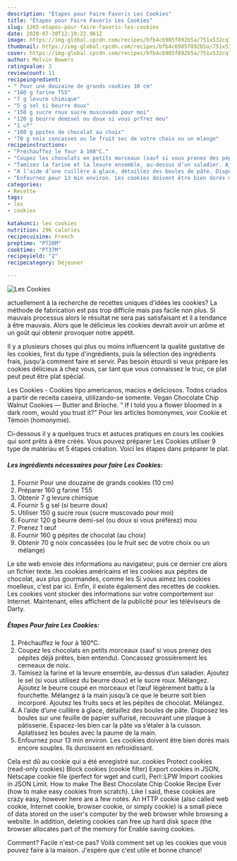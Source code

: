 ```yaml
---
description: "Étapes pour Faire Favoris Les Cookies"
title: "Étapes pour Faire Favoris Les Cookies"
slug: 1265-etapes-pour-faire-favoris-les-cookies
date: 2020-07-30T12:19:22.961Z
image: https://img-global.cpcdn.com/recipes/bfb4c6985f892b5a/751x532cq70/les-cookies-photo-principale-de-la-recette.jpg
thumbnail: https://img-global.cpcdn.com/recipes/bfb4c6985f892b5a/751x532cq70/les-cookies-photo-principale-de-la-recette.jpg
cover: https://img-global.cpcdn.com/recipes/bfb4c6985f892b5a/751x532cq70/les-cookies-photo-principale-de-la-recette.jpg
author: Melvin Bowers
ratingvalue: 3
reviewcount: 11
recipeingredient:
- " Pour une douzaine de grands cookies 10 cm"
- "160 g farine T55"
- "7 g levure chimique"
- "5 g sel si beurre doux"
- "150 g sucre roux sucre muscovado pour moi"
- "120 g beurre demisel ou doux si vous prfrez mou"
- "1 uf"
- "160 g ppites de chocolat au choix"
- "70 g noix concasses ou le fruit sec de votre choix ou un mlange"
recipeinstructions:
- "Préchauffez le four à 160°C."
- "Coupez les chocolats en petits morceaux (sauf si vous prenez des pépites déjà prêtes, bien entendu). Concassez grossièrement les cerneaux de noix."
- "Tamisez la farine et la levure ensemble, au-dessus d’un saladier. Ajoutez le sel (si vous utilisez du beurre doux) et le sucre roux. Mélangez. Ajoutez le beurre coupé en morceaux et l’œuf légèrement battu à la fourchette. Mélangez à la main jusqu’à ce que le beurre soit bien incorporé. Ajoutez les fruits secs et les pépites de chocolat. Mélangez."
- "A l’aide d’une cuillère à glace, détaillez des boules de pâte. Disposez les boules sur une feuille de papier sulfurisé, recouvrant une plaque à pâtisserie. Espacez-les bien car la pâte va s’étaler à la cuisson. Aplatissez les boules avec la paume de la main."
- "Enfournez pour 13 min environ. Les cookies doivent être bien dorés mais encore souples. Ils durcissent en refroidissant."
categories:
- Recette
tags:
- les
- cookies

katakunci: les cookies 
nutrition: 296 calories
recipecuisine: French
preptime: "PT28M"
cooktime: "PT37M"
recipeyield: "2"
recipecategory: Déjeuner

---
```



![Les Cookies](https://img-global.cpcdn.com/recipes/bfb4c6985f892b5a/751x532cq70/les-cookies-photo-principale-de-la-recette.jpg)

actuellement à la recherche de recettes uniques d'idées les cookies? La méthode de fabrication est pas trop difficile mais pas facile non plus. Si mauvais processus alors le résultat ne sera pas satisfaisant et il a tendance à être mauvais. Alors que le délicieux les cookies devrait avoir un arôme et un goût qui obtenir provoquer notre appétit.

Il y a plusieurs choses qui plus ou moins influencent la qualité gustative de les cookies, first du type d'ingrédients, puis la sélection des ingrédients frais, jusqu'à comment faire et servir. Pas besoin étourdi si veux prépare les cookies délicieux à chez vous, car tant que vous connaissez le truc, ce plat peut peut être plat spécial.

Les Cookies - Cookies tipo americanos, macios e deliciosos. Todos criados a partir de receita caseira, utilizando-se somente. Vegan Chocolate Chip Walnut Cookies — Butter and Brioche. &#34; If I told you a flower bloomed in a dark room, would you trust it?&#34; Pour les articles homonymes, voir Cookie et Témoin (homonymie).


Ci-dessous il y a quelques trucs et astuces pratiques en cours les cookies qui sont prêts à être créés. Vous pouvez préparer Les Cookies utiliser 9 type de matériau et 5 étapes création. Voici les étapes dans préparer le plat.

<!--inarticleads1-->

##### Les ingrédients nécessaires pour faire Les Cookies:

1. Fournir  Pour une douzaine de grands cookies (10 cm)
1. Préparer 160 g farine T55
1. Obtenir 7 g levure chimique
1. Fournir 5 g sel (si beurre doux)
1. Utiliser 150 g sucre roux (sucre muscovado pour moi)
1. Fournir 120 g beurre demi-sel (ou doux si vous préférez) mou
1. Prenez 1 œuf
1. Fournir 160 g pépites de chocolat (au choix)
1. Obtenir 70 g noix concassées (ou le fruit sec de votre choix ou un mélange)


Le site web envoie des informations au navigateur, puis ce dernier cre alors un fichier texte..les cookies américains et les cookies aux pépites de chocolat, aux plus gourmandes, comme les Si vous aimez les cookies moelleux, c&#39;est par ici. Enfin, il existe également des recettes de cookies. Les cookies vont stocker des informations sur votre comportement sur Internet. Maintenant, elles affichent de la publicité pour les téléviseurs de Darty. 

<!--inarticleads2-->

##### Étapes Pour faire Les Cookies:

1. Préchauffez le four à 160°C.
1. Coupez les chocolats en petits morceaux (sauf si vous prenez des pépites déjà prêtes, bien entendu). Concassez grossièrement les cerneaux de noix.
1. Tamisez la farine et la levure ensemble, au-dessus d’un saladier. Ajoutez le sel (si vous utilisez du beurre doux) et le sucre roux. Mélangez. Ajoutez le beurre coupé en morceaux et l’œuf légèrement battu à la fourchette. Mélangez à la main jusqu’à ce que le beurre soit bien incorporé. Ajoutez les fruits secs et les pépites de chocolat. Mélangez.
1. A l’aide d’une cuillère à glace, détaillez des boules de pâte. Disposez les boules sur une feuille de papier sulfurisé, recouvrant une plaque à pâtisserie. Espacez-les bien car la pâte va s’étaler à la cuisson. Aplatissez les boules avec la paume de la main.
1. Enfournez pour 13 min environ. Les cookies doivent être bien dorés mais encore souples. Ils durcissent en refroidissant.


Cela est dû au cookie qui a été enregistré sur..cookies Protect cookies (read-only cookies) Block cookies (cookie filter) Export cookies in JSON, Netscape cookie file (perfect for wget and curl), Perl::LPW Import cookies in JSON Limit. How to make The Best Chocolate Chip Cookie Recipe Ever (how to make easy cookies from scratch). Like I said, these cookies are crazy easy, however here are a few notes. An HTTP cookie (also called web cookie, Internet cookie, browser cookie, or simply cookie) is a small piece of data stored on the user&#39;s computer by the web browser while browsing a website. In addition, deleting cookies can free up hard disk space (the browser allocates part of the memory for Enable saving cookies. 


Comment? Facile n'est-ce pas? Voilà comment set up les cookies que vous pouvez faire à la maison. J'espère que c'est utile et bonne chance!
